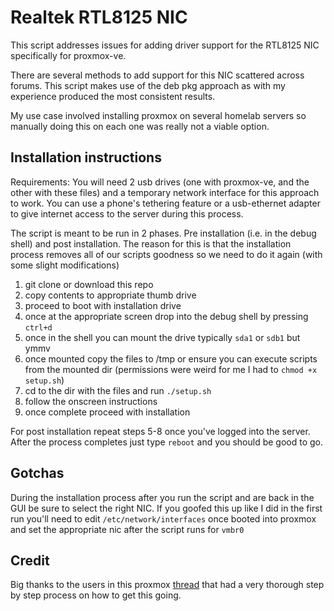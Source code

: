 # Realtek RTL8125 NIC

This script addresses issues for adding driver support for the RTL8125 NIC specifically for proxmox-ve.

There are several methods to add support for this NIC scattered across forums. This script makes use of the deb pkg approach as with my experience produced the most consistent results.

My use case involved installing proxmox on several homelab servers so manually doing this on each one was really not a viable option.

## Installation instructions

Requirements: You will need 2 usb drives (one with proxmox-ve, and the other with these files) and a temporary network interface for this approach to work. You can use a phone's tethering feature or a usb-ethernet adapter to give internet access to the server during this process.

The script is meant to be run in 2 phases. Pre installation (i.e. in the debug shell) and post installation. The reason for this is that the installation process removes all of our scripts goodness so we need to do it again (with some slight modifications)


1) git clone or download this repo
2) copy contents to appropriate thumb drive
3) proceed to boot with installation drive
4) once at the appropriate screen drop into the debug shell by pressing `ctrl+d`
5) once in the shell you can mount the drive typically `sda1` or `sdb1` but ymmv 
6) once mounted copy the files to /tmp or ensure you can execute scripts from the mounted dir (permissions were weird for me I had to `chmod +x setup.sh`)
7) cd to the dir with the files and run `./setup.sh`
8) follow the onscreen instructions
9) once complete proceed with installation

For post installation repeat steps 5-8 once you've logged into the server. After the process completes just type `reboot` and you should be good to go.


## Gotchas

During the installation process after you run the script and are back in the GUI be sure to select the right NIC. If you goofed this up like I did in the first run you'll need to edit `/etc/network/interfaces` once booted into proxmox and set the appropriate nic after the script runs for `vmbr0` 

## Credit

Big thanks to the users in this proxmox [thread](https://forum.proxmox.com/threads/no-network-interface-found-for-rtl8125b.72378/) that had a very thorough step by step process on how to get this going.